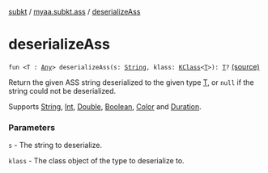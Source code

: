 [subkt](../index.md) / [myaa.subkt.ass](index.md) / [deserializeAss](./deserialize-ass.md)

# deserializeAss

`fun <T : `[`Any`](https://kotlinlang.org/api/latest/jvm/stdlib/kotlin/-any/index.html)`> deserializeAss(s: `[`String`](https://kotlinlang.org/api/latest/jvm/stdlib/kotlin/-string/index.html)`, klass: `[`KClass`](https://kotlinlang.org/api/latest/jvm/stdlib/kotlin.reflect/-k-class/index.html)`<`[`T`](deserialize-ass.md#T)`>): `[`T`](deserialize-ass.md#T)`?` [(source)](https://github.com/Myaamori/SubKt/blob/0.1.19/src/main/kotlin/myaa/subkt/ass/parser.kt#L957)

Return the given ASS string deserialized to the given type [T](deserialize-ass.md#T), or `null`
if the string could not be deserialized.

Supports [String](https://kotlinlang.org/api/latest/jvm/stdlib/kotlin/-string/index.html), [Int](https://kotlinlang.org/api/latest/jvm/stdlib/kotlin/-int/index.html), [Double](https://kotlinlang.org/api/latest/jvm/stdlib/kotlin/-double/index.html), [Boolean](https://kotlinlang.org/api/latest/jvm/stdlib/kotlin/-boolean/index.html), [Color](https://docs.oracle.com/javase/9/docs/api/java/awt/Color.html) and [Duration](https://docs.oracle.com/javase/9/docs/api/java/time/Duration.html).

### Parameters

`s` - The string to deserialize.

`klass` - The class object of the type to deserialize to.